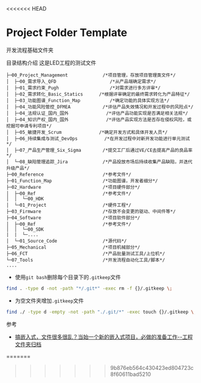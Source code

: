 <<<<<<< HEAD
# Project Folder Template

开发流程基础文件夹

目录结构介绍    这是LED工程的测试文件

```
├─00_Project_Management				/*项目管理，存放项目管理类文件*/
│  ├─00_需求导入_QFD					/*从产品端确定需求*/
│  ├─01_需求约束_Pugh					/*对需求进行多方评审*/
│  ├─02_需求转化_Basic_Statics		/*根据评审确定的最终需求转化为产品特征*/
│  ├─03_功能图谱_Function_Map			/*确定功能的具体实现方法*/
│  ├─04_功能风险管控_DFMEA			/*评估产品失效情况和开发过程中的风险点*/
│  ├─04_法规认证_国内_国外				/*评估产品功能实现是否满足相关法规*/
│  ├─04_知识产权_国内_国外				/*评估产品实现方法是否存在侵权风险，或挖掘可申请专利项目*/
│  ├─05_敏捷开发_Scrum				/*确定开发方式和具体开发人员*/
│  ├─06_持续集成与测试_DevOps			/*在开发过程中对新开发功能进行单元测试*/
│  ├─07_产品生产管理_Six_Sigma		/*提交工厂后通过VE/CE去提高产品的良品率*/
│  └─08_缺陷管理追踪_Jira				/*产品投放市场后持续收集产品缺陷，并迭代升级产品*/
├─00_Reference						/*参考文件*/
├─01_Function_Map					/*功能图谱，开发者细分*/
├─02_Hardware						/*项目硬件部分*/
│  ├─00_Ref							/*参考文件*/
│  │  └─00_HDK						
│  └─01_Project						/*硬件工程*/
├─03_Firmware						/*存放不会变更的驱动、中间件等*/
├─04_Software						/*项目软件部分*/
│  ├─00_Ref							/*参考文件*/
│  │  └─00_SDK						
|  |  └─....						
│  └─01_Source_Code					/*源代码*/
├─05_Mechanical						/*项目机械部分*/
├─06_FCT							/*产品批量测试工具/上位机*/
└─07_Tools							/*开发流程自动化工具/脚本*/
....
```



- 使用`git bash`删除每个目录下的`.gitkeep`文件

```bash
find . -type d -not -path "*/.git*" -exec rm -f {}/.gitkeep \;

```

- 为空文件夹增加`.gitkeep`文件

```bash
find ./ -type d -empty -not -path "./.git/*" -exec touch {}/.gitkeep \;
```



参考

- [搞嵌入式，文件很多很乱？当始一个新的嵌入式项目，必做的准备工作--工程文件夹归档](https://www.bilibili.com/video/BV1E1421i7wJ/)

=======

>>>>>>> 9b876eb564c430423ed804723c8f60611bad5210

